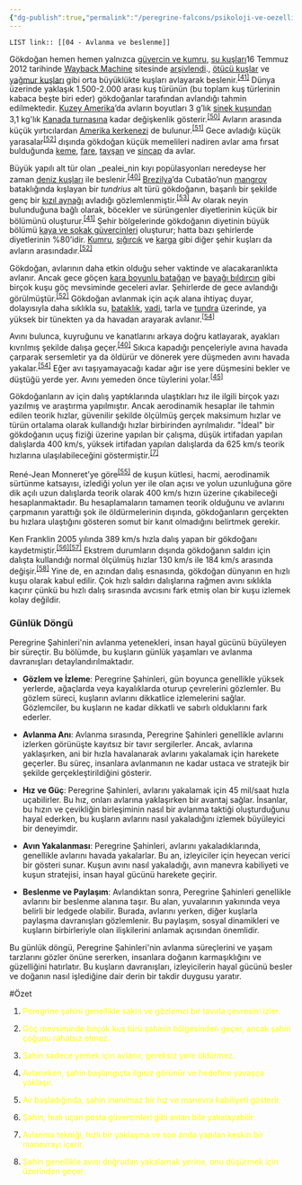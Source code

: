 ```yaml
---
{"dg-publish":true,"permalink":"/peregrine-falcons/psikoloji-ve-oezellikleri/04-avlanma-ve-beslenme/","updated":"2024-09-21T16:33:03.795+03:00"}
---
```


`LIST link:: [[04 - Avlanma ve beslenme]] `

Gökdoğan hemen hemen yalnızca [güvercin ve kumru](https://tr.wikipedia.org/wiki/G%C3%BCvercingiller "Güvercingiller"), [su kuşları](https://tr.wikipedia.org/wiki/Kategori:Su_ku%C5%9Flar%C4%B1)16 Temmuz 2012 tarihinde [Wayback Machine](https://tr.wikipedia.org/wiki/Wayback_Machine "Wayback Machine") sitesinde [arşivlendi](https://web.archive.org/web/20120716051924/http://tr.wikipedia.org/wiki/Kategori:Su_ku%C5%9Flar%C4%B1)., [ötücü kuşlar](https://tr.wikipedia.org/wiki/%C3%96t%C3%BCc%C3%BC_ku%C5%9Flar "Ötücü kuşlar") ve [yağmur kuşları](https://tr.wikipedia.org/wiki/Ya%C4%9Fmur_ku%C5%9Flar%C4%B1 "Yağmur kuşları") gibi orta büyüklükte kuşları avlayarak beslenir.<sup id="cite_ref-Beckstead_41-2"><a href="https://tr.wikipedia.org/wiki/Baya%C4%9F%C4%B1_do%C4%9Fan#cite_note-Beckstead-41"><span>[</span>41<span>]</span></a></sup> Dünya üzerinde yaklaşık 1.500-2.000 arası kuş türünün (bu toplam kuş türlerinin kabaca beşte biri eder) gökdoğanlar tarafından avlandığı tahmin edilmektedir. [Kuzey Amerika](https://tr.wikipedia.org/wiki/Kuzey_Amerika "Kuzey Amerika")’da avların boyutları 3 g’lık [sinek kuşundan](https://tr.wikipedia.org/wiki/Sinek_ku%C5%9Fu "Sinek kuşu") 3,1 kg'lık [Kanada turnasına](https://tr.wikipedia.org/wiki/Kanada_turnas%C4%B1 "Kanada turnası") kadar değişkenlik gösterir.<sup id="cite_ref-50"><a href="https://tr.wikipedia.org/wiki/Baya%C4%9F%C4%B1_do%C4%9Fan#cite_note-50"><span>[</span>50<span>]</span></a></sup> Avların arasında küçük yırtıcılardan [Amerika kerkenezi](https://tr.wikipedia.org/wiki/Amerika_kerkenezi "Amerika kerkenezi") de bulunur.<sup id="cite_ref-51"><a href="https://tr.wikipedia.org/wiki/Baya%C4%9F%C4%B1_do%C4%9Fan#cite_note-51"><span>[</span>51<span>]</span></a></sup> Gece avladığı küçük yarasalar<sup id="cite_ref-BB101_52-0"><a href="https://tr.wikipedia.org/wiki/Baya%C4%9F%C4%B1_do%C4%9Fan#cite_note-BB101-52"><span>[</span>52<span>]</span></a></sup> dışında gökdoğan küçük memelileri nadiren avlar ama fırsat bulduğunda [keme](https://tr.wikipedia.org/wiki/Keme "Keme"), [fare](https://tr.wikipedia.org/wiki/Fare "Fare"), [tavşan](https://tr.wikipedia.org/wiki/Tav%C5%9Fan "Tavşan") ve [sincap](https://tr.wikipedia.org/wiki/Sincap "Sincap") da avlar. 

Büyük yapılı alt tür olan _pealei_nin kıyı popülasyonları neredeyse her zaman [deniz kuşları](https://tr.wikipedia.org/wiki/Deniz_ku%C5%9Flar%C4%B1 "Deniz kuşları") ile beslenir.<sup id="cite_ref-Terres91_40-3"><a href="https://tr.wikipedia.org/wiki/Baya%C4%9F%C4%B1_do%C4%9Fan#cite_note-Terres91-40"><span>[</span>40<span>]</span></a></sup> [Brezilya](https://tr.wikipedia.org/wiki/Brezilya "Brezilya")’da Cubatão’nun [mangrov](https://tr.wikipedia.org/wiki/Mangrov "Mangrov") bataklığında kışlayan bir _tundrius_ alt türü gökdoğanın, başarılı bir şekilde genç bir [kızıl aynağı](https://tr.wikipedia.org/wiki/K%C4%B1z%C4%B1l_aynak "Kızıl aynak") avladığı gözlemlenmiştir.<sup id="cite_ref-53"><a href="https://tr.wikipedia.org/wiki/Baya%C4%9F%C4%B1_do%C4%9Fan#cite_note-53"><span>[</span>53<span>]</span></a></sup> Av olarak neyin bulunduğuna bağlı olarak, böcekler ve sürüngenler diyetlerinin küçük bir bölümünü oluşturur.<sup id="cite_ref-Beckstead_41-3"><a href="https://tr.wikipedia.org/wiki/Baya%C4%9F%C4%B1_do%C4%9Fan#cite_note-Beckstead-41"><span>[</span>41<span>]</span></a></sup> Şehir bölgelerinde gökdoğanın diyetinin büyük bölümü [kaya ve sokak güvercinleri](https://tr.wikipedia.org/wiki/Kaya_g%C3%BCvercini "Kaya güvercini") oluşturur; hatta bazı şehirlerde diyetlerinin %80’idir. [Kumru](https://tr.wikipedia.org/wiki/Kumru "Kumru"), [sığırcık](https://tr.wikipedia.org/wiki/S%C4%B1%C4%9F%C4%B1rc%C4%B1k "Sığırcık") ve [karga](https://tr.wikipedia.org/wiki/Karga "Karga") gibi diğer şehir kuşları da avların arasındadır.<sup id="cite_ref-BB101_52-1"><a href="https://tr.wikipedia.org/wiki/Baya%C4%9F%C4%B1_do%C4%9Fan#cite_note-BB101-52"><span>[</span>52<span>]</span></a></sup>

Gökdoğan, avlarının daha etkin olduğu seher vaktinde ve alacakaranlıkta avlanır. Ancak gece göçen [kara boyunlu batağan](https://tr.wikipedia.org/wiki/Kara_boyunlu_bata%C4%9Fan "Kara boyunlu batağan") ve [bayağı bıldırcın](https://tr.wikipedia.org/wiki/Baya%C4%9F%C4%B1_b%C4%B1ld%C4%B1rc%C4%B1n "Bayağı bıldırcın") gibi birçok kuşu göç mevsiminde geceleri avlar. Şehirlerde de gece avlandığı görülmüştür.<sup id="cite_ref-BB101_52-2"><a href="https://tr.wikipedia.org/wiki/Baya%C4%9F%C4%B1_do%C4%9Fan#cite_note-BB101-52"><span>[</span>52<span>]</span></a></sup> Gökdoğan avlanmak için açık alana ihtiyaç duyar, dolayısıyla daha sıklıkla su, [bataklık](https://tr.wikipedia.org/wiki/Batakl%C4%B1k "Bataklık"), [vadi](https://tr.wikipedia.org/wiki/Vadi "Vadi"), tarla ve [tundra](https://tr.wikipedia.org/wiki/Tundra "Tundra") üzerinde, ya yüksek bir tünekten ya da havadan arayarak avlanır.<sup id="cite_ref-Ehrlich92_54-0"><a href="https://tr.wikipedia.org/wiki/Baya%C4%9F%C4%B1_do%C4%9Fan#cite_note-Ehrlich92-54"><span>[</span>54<span>]</span></a></sup> 

Avını bulunca, kuyruğunu ve kanatlarını arkaya doğru katlayarak, ayakları kıvrılmış şekilde dalışa geçer.<sup id="cite_ref-Terres91_40-4"><a href="https://tr.wikipedia.org/wiki/Baya%C4%9F%C4%B1_do%C4%9Fan#cite_note-Terres91-40"><span>[</span>40<span>]</span></a></sup> Sıkıca kapadığı pençeleriyle avına havada çarparak sersemletir ya da öldürür ve dönerek yere düşmeden avını havada yakalar.<sup id="cite_ref-Ehrlich92_54-1"><a href="https://tr.wikipedia.org/wiki/Baya%C4%9F%C4%B1_do%C4%9Fan#cite_note-Ehrlich92-54"><span>[</span>54<span>]</span></a></sup> Eğer avı taşıyamayacağı kadar ağır ise yere düşmesini bekler ve düştüğü yerde yer. Avını yemeden önce tüylerini yolar.<sup id="cite_ref-Wisconsin_45-2"><a href="https://tr.wikipedia.org/wiki/Baya%C4%9F%C4%B1_do%C4%9Fan#cite_note-Wisconsin-45"><span>[</span>45<span>]</span></a></sup>

Gökdoğanların av için dalış yaptıklarında ulaştıkları hız ile ilgili birçok yazı yazılmış ve araştırma yapılmıştır. Ancak aerodinamik hesaplar ile tahmin edilen teorik hızlar, güvenilir şekilde ölçülmüş gerçek maksimum hızlar ve türün ortalama olarak kullandığı hızlar birbirinden ayrılmalıdır. "İdeal" bir gökdoğanın uçuş fiziği üzerine yapılan bir çalışma, düşük irtifadan yapılan dalışlarda 400 km/s, yüksek irtifadan yapılan dalışlarda da 625 km/s teorik hızlarına ulaşılabileceğini göstermiştir.<sup id="cite_ref-Tucker_7-2"><a href="https://tr.wikipedia.org/wiki/Baya%C4%9F%C4%B1_do%C4%9Fan#cite_note-Tucker-7"><span>[</span>7<span>]</span></a></sup> 

René-Jean Monneret’ye göre<sup id="cite_ref-monneret_55-0"><a href="https://tr.wikipedia.org/wiki/Baya%C4%9F%C4%B1_do%C4%9Fan#cite_note-monneret-55"><span>[</span>55<span>]</span></a></sup> de kuşun kütlesi, hacmi, aerodinamik sürtünme katsayısı, izlediği yolun yer ile olan açısı ve yolun uzunluğuna göre dik açılı uzun dalışlarda teorik olarak 400 km/s hızın üzerine çıkabileceği hesaplanmaktadır. Bu hesaplamaların tamamen teorik olduğunu ve avlarını çarpmanın yarattığı şok ile öldürmelerinin dışında, gökdoğanların gerçekten bu hızlara ulaştığını gösteren somut bir kanıt olmadığını belirtmek gerekir.

Ken Franklin 2005 yılında 389 km/s hızla dalış yapan bir gökdoğanı kaydetmiştir.<sup id="cite_ref-56"><a href="https://tr.wikipedia.org/wiki/Baya%C4%9F%C4%B1_do%C4%9Fan#cite_note-56"><span>[</span>56<span>]</span></a></sup><sup id="cite_ref-57"><a href="https://tr.wikipedia.org/wiki/Baya%C4%9F%C4%B1_do%C4%9Fan#cite_note-57"><span>[</span>57<span>]</span></a></sup> Ekstrem durumların dışında gökdoğanın saldırı için dalışta kullandığı normal ölçülmüş hızlar 130 km/s ile 184 km/s arasında değişir.<sup id="cite_ref-58"><a href="https://tr.wikipedia.org/wiki/Baya%C4%9F%C4%B1_do%C4%9Fan#cite_note-58"><span>[</span>58<span>]</span></a></sup> Yine de, en azından dalış esnasında, gökdoğan dünyanın en hızlı kuşu olarak kabul edilir. Çok hızlı saldırı dalışlarına rağmen avını sıklıkla kaçırır çünkü bu hızlı dalış sırasında avcısını fark etmiş olan bir kuşu izlemek kolay değildir.

### Günlük Döngü

Peregrine Şahinleri'nin avlanma yetenekleri, insan hayal gücünü büyüleyen bir süreçtir. Bu bölümde, bu kuşların günlük yaşamları ve avlanma davranışları detaylandırılmaktadır.

- **Gözlem ve İzleme**: Peregrine Şahinleri, gün boyunca genellikle yüksek yerlerde, ağaçlarda veya kayalıklarda oturup çevrelerini gözlemler. Bu gözlem süreci, kuşların avlarını dikkatlice izlemelerini sağlar. Gözlemciler, bu kuşların ne kadar dikkatli ve sabırlı olduklarını fark ederler.

- **Avlanma Anı**: Avlanma sırasında, Peregrine Şahinleri genellikle avlarını izlerken görünüşte kayıtsız bir tavır sergilerler. Ancak, avlarına yaklaşırken, ani bir hızla havalanarak avlarını yakalamak için harekete geçerler. Bu süreç, insanlara avlanmanın ne kadar ustaca ve stratejik bir şekilde gerçekleştirildiğini gösterir.

- **Hız ve Güç**: Peregrine Şahinleri, avlarını yakalamak için 45 mil/saat hızla uçabilirler. Bu hız, onları avlarına yaklaşırken bir avantaj sağlar. İnsanlar, bu hızın ve çevikliğin birleşiminin nasıl bir avlanma taktiği oluşturduğunu hayal ederken, bu kuşların avlarını nasıl yakaladığını izlemek büyüleyici bir deneyimdir.

- **Avın Yakalanması**: Peregrine Şahinleri, avlarını yakaladıklarında, genellikle avlarını havada yakalarlar. Bu an, izleyiciler için heyecan verici bir gösteri sunar. Kuşun avını nasıl yakaladığı, avın manevra kabiliyeti ve kuşun stratejisi, insan hayal gücünü harekete geçirir.

- **Beslenme ve Paylaşım**: Avlandıktan sonra, Peregrine Şahinleri genellikle avlarını bir beslenme alanına taşır. Bu alan, yuvalarının yakınında veya belirli bir ledgede olabilir. Burada, avlarını yerken, diğer kuşlarla paylaşma davranışları gözlemlenir. Bu paylaşım, sosyal dinamikleri ve kuşların birbirleriyle olan ilişkilerini anlamak açısından önemlidir.

Bu günlük döngü, Peregrine Şahinleri'nin avlanma süreçlerini ve yaşam tarzlarını gözler önüne sererken, insanlara doğanın karmaşıklığını ve güzelliğini hatırlatır. Bu kuşların davranışları, izleyicilerin hayal gücünü besler ve doğanın nasıl işlediğine dair derin bir takdir duygusu yaratır.

 #Özet 
 
1. <font color="#ffff00">Peregrine şahini genellikle sakin ve gözlemci bir tavırla çevresini izler.</font>

2. <font color="#ffff00">Göç mevsiminde birçok kuş türü şahinin bölgesinden geçer, ancak şahin çoğunu rahatsız etmez.</font>

3. <font color="#ffff00">Şahin sadece yemek için avlanır, gereksiz yere öldürmez.</font>

4. <font color="#ffff00">Avlanırken, şahin başlangıçta ilgisiz görünür ve hedefine yavaşça yaklaşır.</font>

5. <font color="#ffff00">Av başladığında, şahin inanılmaz bir hız ve manevra kabiliyeti gösterir.</font>

6. <font color="#ffff00">Şahin, hızlı uçan posta güvercinleri gibi avları bile yakalayabilir.</font>

7. <font color="#ffff00">Avlanma tekniği, hızlı bir yaklaşma ve son anda yapılan keskin bir manevrayı içerir.</font>

8. <font color="#ffff00">Şahin genellikle avını doğrudan yakalamak yerine, onu düşürmek için üzerinden geçer.</font>

